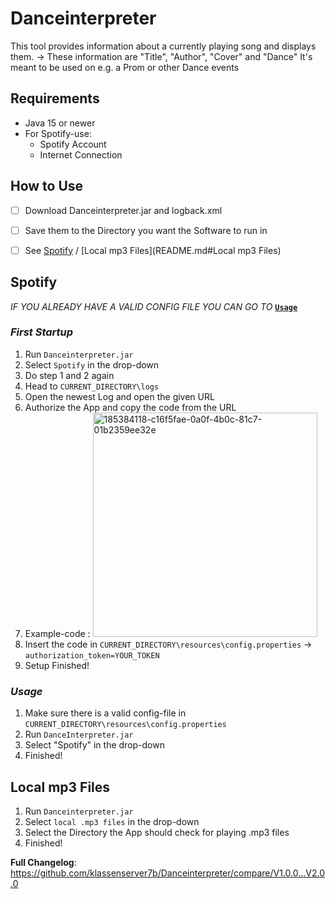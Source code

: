 # Danceinterpreter

This tool provides information about a currently playing song and displays them.
-> These information are "Title", "Author", "Cover" and "Dance"
It's meant to be used on e.g. a Prom or other Dance events

## Requirements
- Java 15 or newer
- For Spotify-use:
  -  Spotify Account
  - Internet Connection

## **How to Use**

- [ ] Download Danceinterpreter.jar and logback.xml
- [ ] Save them to the Directory you want the Software to run in
- [ ] See [Spotify](README.md#Spotify) / [Local mp3 Files](README.md#Local mp3 Files)


## Spotify

_IF YOU ALREADY HAVE A VALID CONFIG FILE YOU CAN GO TO_ [**`Usage`**](README.md#_Usage_)

### _First Startup_
1. Run `Danceinterpreter.jar`
2. Select `Spotify` in the drop-down
3. Do step 1 and 2 again
4. Head to `CURRENT_DIRECTORY\logs`
5. Open the newest Log and open the given URL
6. Authorize the App and copy the code from the URL
7. Example-code : <img width="359" alt="185384118-c16f5fae-0a0f-4b0c-81c7-01b2359ee32e" src="https://user-images.githubusercontent.com/79657220/185385213-13cc7660-f8a5-483e-ba94-f580be4c3919.png">
8.  Insert the code in `CURRENT_DIRECTORY\resources\config.properties`  -> `authorization_token=YOUR_TOKEN` 
9. Setup Finished!

### _Usage_
1. Make sure there is a valid config-file in `CURRENT_DIRECTORY\resources\config.properties`
2. Run `DanceInterpreter.jar`
3. Select "Spotify" in the drop-down
4. Finished!

## Local mp3 Files

1. Run `Danceinterpreter.jar`
5. Select `local .mp3 files` in the drop-down
6. Select the Directory the App should check for playing .mp3 files
7. Finished!

**Full Changelog**: https://github.com/klassenserver7b/Danceinterpreter/compare/V1.0.0...V2.0.0